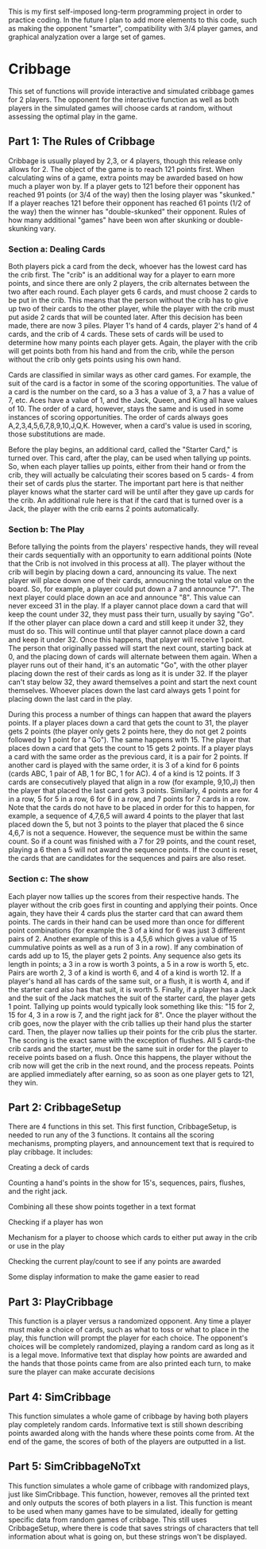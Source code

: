 This is my first self-imposed long-term programming project in order to practice coding. In the future I plan to add more elements to this code, such as making the opponent "smarter", compatibility with 3/4 player games, and graphical analyzation over a large set of games.

# Cribbage
This set of functions will provide interactive and simulated cribbage games for 2 players. The opponent for the interactive function as well as both players in the simulated games will choose cards at random, without assessing the optimal play in the game.

## Part 1: The Rules of Cribbage

Cribbage is usually played by 2,3, or 4 players, though this release only allows for 2. The object of the game is to reach 121 points first. When calculating wins of a game, extra points may be awarded based on how much a player won by. If a player gets to 121 before their opponent has reached 91 points (or 3/4 of the way) then the losing player was "skunked." If a player reaches 121 before their opponent has reached 61 points (1/2 of the way) then the winner has "double-skunked" their opponent. Rules of how many additional "games" have been won after skunking or double-skunking vary.

### Section a: Dealing Cards

Both players pick a card from the deck, whoever has the lowest card has the crib first. The "crib" is an additional way for a player to earn more points, and since there are only 2 players, the crib alternates between the two after each round. Each player gets 6 cards, and must choose 2 cards to be put in the crib. This means that the person without the crib has to give up two of their cards to the other player, while the player with the crib must put aside 2 cards that will be counted later. After this decision has been made, there are now 3 piles. Player 1's hand of 4 cards, player 2's hand of 4 cards, and the crib of 4 cards. These sets of cards will be used to determine how many points each player gets. Again, the player with the crib will get points both from his hand and from the crib, while the person without the crib only gets points using his own hand.

Cards are classified in similar ways as other card games. For example, the suit of the card is a factor in some of the scoring opportunities. The value of a card is the number on the card, so a 3 has a value of 3, a 7 has a value of 7, etc. Aces have a value of 1, and the Jack, Queen, and King all have values of 10. The order of a card, however, stays the same and is used in some instances of scoring opportunities. The order of cards always goes A,2,3,4,5,6,7,8,9,10,J,Q,K. However, when a card's value is used in scoring, those substitutions are made.

Before the play begins, an additional card, called the "Starter Card," is turned over. This card, after the play, can be used when tallying up points. So, when each player tallies up points, either from their hand or from the crib, they will actually be calculating their scores based on 5 cards- 4 from their set of cards plus the starter. The important part here is that neither player knows what the starter card will be until after they gave up cards for the crib. An additional rule here is that if the card that is turned over is a Jack, the player with the crib earns 2 points automatically.

### Section b: The Play

Before tallying the points from the players' respective hands, they will reveal their cards sequentially with an opportunity to earn additional points (Note that the Crib is not involved in this process at all). The player without the crib will begin by placing down a card, announcing its value. The next player will place down one of their cards, annoucning the total value on the board. So, for example, a player could put down a 7 and announce "7". The next player could place down an ace and announce "8". This value can never exceed 31 in the play. If a player cannot place down a card that will keep the count under 32, they must pass their turn, usually by saying "Go". If the other player can place down a card and still keep it under 32, they must do so. This will continue until that player cannot place down a card and keep it under 32. Once this happens, that player will receive 1 point. The person that originally passed will start the next count, starting back at 0, and the placing down of cards will alternate between them again. When a player runs out of their hand, it's an automatic "Go", with the other player placing down the rest of their cards as long as it is under 32. If the player can't stay below 32, they award themselves a point and start the next count themselves. Whoever places down the last card always gets 1 point for placing down the last card in the play.

During this process a number of things can happen that award the players points. If a player places down a card that gets the count to 31, the player gets 2 points (the player only gets 2 points here, they do not get 2 points followed by 1 point for a "Go"). The same happens with 15. The player that places down a card that gets the count to 15 gets 2 points. If a player plays a card with the same order as the previous card, it is a pair for 2 points. If another card is played with the same order, it is 3 of a kind for 6 points (cards ABC, 1 pair of AB, 1 for BC, 1 for AC). 4 of a kind is 12 points. If 3 cards are consecutively played that align in a row (for example, 9,10,J) then the player that placed the last card gets 3 points. Similarly, 4 points are for 4 in a row, 5 for 5 in a row, 6 for 6 in a row, and 7 points for 7 cards in a row. Note that the cards do not have to be placed in order for this to happen, for example, a sequence of 4,7,6,5 will award 4 points to the player that last placed down the 5, but not 3 points to the player that placed the 6 since 4,6,7 is not a sequence. However, the sequence must be within the same count. So if a count was finished with a 7 for 29 points, and the count reset, playing a 6 then a 5 will not award the sequence points. If the count is reset, the cards that are candidates for the sequences and pairs are also reset.

### Section c: The show

Each player now tallies up the scores from their respective hands. The player without the crib goes first in counting and applying their points. Once again, they have their 4 cards plus the starter card that can award them points. The cards in their hand can be used more than once for different point combinations (for example the 3 of a kind for 6 was just 3 different pairs of 2. Another example of this is a 4,5,6 which gives a value of 15 cummulative points as well as a run of 3 in a row). If any combination of cards add up to 15, the player gets 2 points. Any sequence also gets its length in points; a 3 in a row is worth 3 points, a 5 in a row is worth 5, etc. Pairs are worth 2, 3 of a kind is worth 6, and 4 of a kind is worth 12. If a player's hand all has cards of the same suit, or a flush, it is worth 4, and if the starter card also has that suit, it is worth 5. Finally, if a player has a Jack and the suit of the Jack matches the suit of the starter card, the player gets 1 point. Tallying up points would typically look something like this: "15 for 2, 15 for 4, 3 in a row is 7, and the right jack for 8". Once the player without the crib goes, now the player with the crib tallies up their hand plus the starter card. Then, the player now tallies up their points for the crib plus the starter. The scoring is the exact same with the exception of flushes. All 5 cards-the crib cards and the starter, must be the same suit in order for the player to receive points based on a flush. Once this happens, the player without the crib now will get the crib in the next round, and the process repeats. Points are applied immediately after earning, so as soon as one player gets to 121, they win.

## Part 2: CribbageSetup

There are 4 functions in this set. This first function, CribbageSetup, is needed to run any of the 3 functions. It contains all the scoring mechanisms, prompting players, and announcement text that is required to play cribbage. It includes:

Creating a deck of cards

Counting a hand's points in the show for 15's, sequences, pairs, flushes, and the right jack.

Combining all these show points together in a text format

Checking if a player has won

Mechanism for a player to choose which cards to either put away in the crib or use in the play

Checking the current play/count to see if any points are awarded

Some display information to make the game easier to read

## Part 3: PlayCribbage

This function is a player versus a randomized opponent. Any time a player must make a choice of cards, such as what to toss or what to place in the play, this function will prompt the player for each choice. The opponent's choices will be completely randomized, playing a random card as long as it is a legal move. Informative text that display how points are awarded and the hands that those points came from are also printed each turn, to make sure the player can make accurate decisions

## Part 4: SimCribbage

This function simulates a whole game of cribbage by having both players play completely random cards. Informative text is still shown describing points awarded along with the hands where these points come from. At the end of the game, the scores of both of the players are outputted in a list.

## Part 5: SimCribbageNoTxt

This function simulates a whole game of cribbage with randomized plays, just like SimCribbage. This function, however, removes all the printed text and only outputs the scores of both players in a list. This function is meant to be used when many games have to be simulated, ideally for getting specific data from random games of cribbage. This still uses CribbageSetup, where there is code that saves strings of characters that tell information about what is going on, but these strings won't be displayed.
